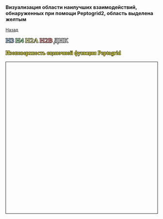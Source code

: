 ### Визуализация области наилучших взаимодействий, обнаруженных при помощи Peptogrid2, область выделена желтым
[Назад](https://intbio.org/grant_2018_RNFmoluch/year2.html)

<html lang="en">
<head>
  <meta charset="utf-8">
</head>
<body>
  <p style="color:#94b4d1;font-size:22px;font-family:verdana;font-weight: bold;text-shadow: -1px 0 black, 0 1px black, 1px 0 black, 0 -1px black;display: inline">H3</p> 
  <p style="color:#94d19c;font-size:22px;font-family:verdana;font-weight: bold;text-shadow: -1px 0 black, 0 1px black, 1px 0 black, 0 -1px black;display: inline">H4</p>
  <p style="color:#d6d989;font-size:22px;font-family:verdana;font-weight: bold;text-shadow: -1px 0 black, 0 1px black, 1px 0 black, 0 -1px black;display: inline">H2A</p>
  <p style="color:#d98989;font-size:22px;font-family:verdana;font-weight: bold;text-shadow: -1px 0 black, 0 1px black, 1px 0 black, 0 -1px black;display: inline">H2B</p>
  <p style="color:#d6d6d6;font-size:22px;font-family:verdana;font-weight: bold;text-shadow: -1px 0 black, 0 1px black, 1px 0 black, 0 -1px black;display: inline">ДНК</p>
  <p style="color:#efea3e;font-size:18px;font-family:verdana;font-weight: bold;text-shadow: -1px 0 black, 0 1px black, 1px 0 black, 0 -1px black">Изоповерхность оценочной функции Peptogrid</p>
 
 
  <script src="https://unpkg.com/ngl@2.0.0-dev.35/dist/ngl.js"></script>
  <script>
    document.addEventListener("DOMContentLoaded", function () {
      var stage = new NGL.Stage("viewport",{ backgroundColor:"#FFFFFF" });
      stage.setSpin(true);
      stage.loadFile("c_sum.mrc").then(function (o) {
        o.addRepresentation("surface", {
          colorScheme: "uniform",
          colorValue: 0xefea3e,
          isolevel: 20,
          smooth: 2,
          isolevelType: 'value',
          opacity:0.4
        })
        o.autoView()
      });
  
      stage.loadFile("1kx5_ntm.pdb").then(function (nucl) {
        var aspectRatio = 2;
        var radius = 1.5;

        nucl.addRepresentation('cartoon', {
           "sele": ":A :E", "color": 0x94b4d1,"aspectRatio":aspectRatio, "radius":radius,"radiusSegments":1,"capped":0 });
        nucl.addRepresentation('cartoon', {
           "sele": ":B :F", "color": 0x94d19c,"aspectRatio":aspectRatio, "radius":radius,"radiusSegments":1,"capped":0 });
        nucl.addRepresentation('cartoon', {
           "sele": ":C :G", "color": 0xd6d989,"aspectRatio":aspectRatio, "radius":radius,"radiusSegments":1,"capped":0 });
        nucl.addRepresentation('cartoon', {
           "sele": ":D :H", "color": 0xd98989,"aspectRatio":aspectRatio, "radius":radius,"radiusSegments":1,"capped":0 });
        nucl.addRepresentation('cartoon', {
           "sele": "nucleic", "color": 0xd6d6d6,"aspectRatio":aspectRatio, "radius":radius,"radiusSegments":1,"capped":0 });
        nucl.addRepresentation('base', {
           "sele": "nucleic", "color": 0xd6d6d6});
           
       nucl.autoView();
      });
      function addElement (el) {
        Object.assign(el.style, {
          zIndex: 10
        })
        stage.viewer.container.appendChild(el)
      }

      function createElement (name, properties, style) {
        var el = document.createElement(name)
        Object.assign(el, properties)
        Object.assign(el.style, style)
        return el
      }
      var centerButton = createElement("input", {
        type: "button",
        value: "Автовращение",
        onclick: function () {
          stage.toggleSpin()
        }
      }, { top: "12px", left: "12px" })
      addElement(centerButton)      
      
    });
  </script>
  <div id="viewport" style="width:500px; height:500px; border: thin solid black"></div>

</body>
</html>
